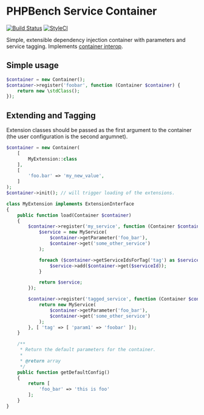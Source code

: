 PHPBench Service Container
==========================

[![Build Status](https://travis-ci.org/phpbench/container.svg?branch=master)](https://travis-ci.org/phpbench/container)
[![StyleCI](https://styleci.io/repos/55606670/shield)](https://styleci.io/repos/55606670)

Simple, extensible dependency injection container with parameters and service
tagging. Implements [container
interop](https://github.com/container-interop/container-interop).

Simple usage
------------

```php
$container = new Container();
$container->register('foobar', function (Container $container) {
    return new \stdClass();
});
```

Extending and Tagging
---------------------

Extension classes should be passed as the first argument to the container (the
user configuration is the second argumnet).

```php
$container = new Container(
    [
        MyExtension::class
    ],
    [
        'foo.bar' => 'my_new_value',
    ]
);
$container->init(); // will trigger loading of the extensions.
```

```php
class MyExtension implements ExtensionInterface
{
    public function load(Container $container)
    {
        $container->register('my_service', function (Container $container) {
            $service = new MyService(
                $container->getParameter('foo_bar'),
                $container->get('some_other_service')
            );

            foreach ($container->getServiceIdsForTag('tag') as $serviceId => $params) {
                $service->add($container->get($serviceId));
            }

            return $service;
        });

        $container->register('tagged_service', function (Container $container) {
            return new MyService(
                $container->getParameter('foo_bar'),
                $container->get('some_other_service')
            );
        }, [ 'tag' => [ 'param1' => 'foobar' ]);
    }

    /**
     * Return the default parameters for the container.
     *
     * @return array
     */
    public function getDefaultConfig()
    {
        return [
            'foo_bar' => 'this is foo'
        ];
    }
}
```
